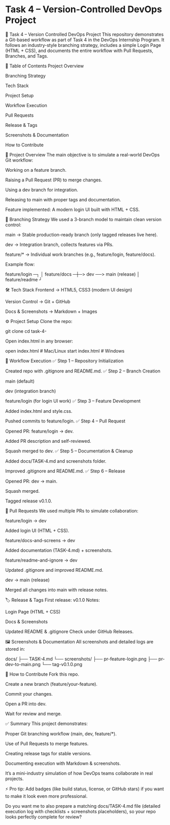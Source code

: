 ﻿# Task 4 – Version-Controlled DevOps Project

🚀 Task 4 – Version Controlled DevOps Project
This repository demonstrates a Git-based workflow as part of Task 4 in the DevOps Internship Program.
It follows an industry-style branching strategy, includes a simple Login Page (HTML + CSS),
and documents the entire workflow with Pull Requests, Branches, and Tags.

📑 Table of Contents
Project Overview

Branching Strategy

Tech Stack

Project Setup

Workflow Execution

Pull Requests

Release & Tags

Screenshots & Documentation

How to Contribute

📌 Project Overview
The main objective is to simulate a real-world DevOps Git workflow:

Working on a feature branch.

Raising a Pull Request (PR) to merge changes.

Using a dev branch for integration.

Releasing to main with proper tags and documentation.

Feature implemented:
A modern login UI built with HTML + CSS.

🌿 Branching Strategy
We used a 3-branch model to maintain clean version control:

main → Stable production-ready branch (only tagged releases live here).

dev → Integration branch, collects features via PRs.

feature/* → Individual work branches (e.g., feature/login, feature/docs).

Example flow:

feature/login ─┐
               │
feature/docs  ─┼─> dev ──> main (release)
               │
feature/readme ┘

🛠 Tech Stack
Frontend → HTML5, CSS3 (modern UI design)

Version Control → Git + GitHub

Docs & Screenshots → Markdown + Images

⚙️ Project Setup
Clone the repo:

git clone <repo-url>
cd task-4-<repo>

Open index.html in any browser:

open index.html   # Mac/Linux
start index.html  # Windows

📂 Workflow Execution
✅ Step 1 – Repository Initialization

Created repo with .gitignore and README.md.
✅ Step 2 – Branch Creation

main (default)

dev (integration branch)

feature/login (for login UI work)
✅ Step 3 – Feature Development

Added index.html and style.css.

Pushed commits to feature/login.
✅ Step 4 – Pull Request

Opened PR: feature/login → dev.

Added PR description and self-reviewed.

Squash merged to dev.
✅ Step 5 – Documentation & Cleanup

Added docs/TASK-4.md and screenshots folder.

Improved .gitignore and README.md.
✅ Step 6 – Release

Opened PR: dev → main.

Squash merged.

Tagged release v0.1.0.

🔀 Pull Requests
We used multiple PRs to simulate collaboration:

feature/login → dev

Added login UI (HTML + CSS).

feature/docs-and-screens → dev

Added documentation (TASK-4.md) + screenshots.

feature/readme-and-ignore → dev

Updated .gitignore and improved README.md.

dev → main (release)

Merged all changes into main with release notes.

🏷 Release & Tags
First release: v0.1.0
Notes:

Login Page (HTML + CSS)

Docs & Screenshots

Updated README & .gitignore
Check under GitHub Releases.

🖼 Screenshots & Documentation
All screenshots and detailed logs are stored in:

docs/
 ├── TASK-4.md
 └── screenshots/
      ├── pr-feature-login.png
      ├── pr-dev-to-main.png
      └── tag-v0.1.0.png

🤝 How to Contribute
Fork this repo.

Create a new branch (feature/your-feature).

Commit your changes.

Open a PR into dev.

Wait for review and merge.

✅ Summary
This project demonstrates:

Proper Git branching workflow (main, dev, feature/*).

Use of Pull Requests to merge features.

Creating release tags for stable versions.

Documenting execution with Markdown & screenshots.

It’s a mini-industry simulation of how DevOps teams collaborate in real projects.

⚡ Pro tip: Add badges (like build status, license, or GitHub stars) if you want to make it look even more professional.

Do you want me to also prepare a matching docs/TASK-4.md file (detailed execution log with checklists + screenshots placeholders), so your repo looks perfectly complete for review?
